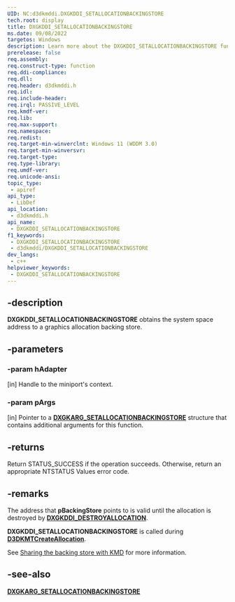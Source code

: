 ```yaml
---
UID: NC:d3dkmddi.DXGKDDI_SETALLOCATIONBACKINGSTORE
tech.root: display
title: DXGKDDI_SETALLOCATIONBACKINGSTORE
ms.date: 09/08/2022
targetos: Windows
description: Learn more about the DXGKDDI_SETALLOCATIONBACKINGSTORE function.
prerelease: false
req.assembly: 
req.construct-type: function
req.ddi-compliance: 
req.dll: 
req.header: d3dkmddi.h
req.idl: 
req.include-header: 
req.irql: PASSIVE_LEVEL
req.kmdf-ver: 
req.lib: 
req.max-support: 
req.namespace: 
req.redist: 
req.target-min-winverclnt: Windows 11 (WDDM 3.0)
req.target-min-winversvr: 
req.target-type: 
req.type-library: 
req.umdf-ver: 
req.unicode-ansi: 
topic_type:
 - apiref
api_type:
 - LibDef
api_location:
 - d3dkmddi.h
api_name:
 - DXGKDDI_SETALLOCATIONBACKINGSTORE
f1_keywords:
 - DXGKDDI_SETALLOCATIONBACKINGSTORE
 - d3dkmddi/DXGKDDI_SETALLOCATIONBACKINGSTORE
dev_langs:
 - c++
helpviewer_keywords:
 - DXGKDDI_SETALLOCATIONBACKINGSTORE
---
```


## -description

**DXGKDDI_SETALLOCATIONBACKINGSTORE** obtains the system space address to a graphics allocation backing store.

## -parameters

### -param hAdapter

[in] Handle to the miniport's context.

### -param pArgs

[in] Pointer to a [**DXGKARG_SETALLOCATIONBACKINGSTORE**](ns-d3dkmddi-dxgkarg_setallocationbackingstore.md) structure that contains additional arguments for this function.

## -returns

Return STATUS_SUCCESS if the operation succeeds. Otherwise, return an appropriate NTSTATUS Values error code.

## -remarks

The address that **pBackingStore** points to is valid until the allocation is destroyed by [**DXGKDDI_DESTROYALLOCATION**](/windows-hardware/drivers/ddi/d3dkmddi/nc-d3dkmddi-dxgkddi_destroyallocation).

**DXGKDDI_SETALLOCATIONBACKINGSTORE** is called during [**D3DKMTCreateAllocation**](/windows-hardware/drivers/ddi/d3dkmthk/nf-d3dkmthk-d3dkmtcreateallocation).

See [Sharing the backing store with KMD](/windows-hardware/drivers/display/sharing-backing-store-with-kmd) for more information.

## -see-also

[**DXGKARG_SETALLOCATIONBACKINGSTORE**](ns-d3dkmddi-dxgkarg_setallocationbackingstore.md)

